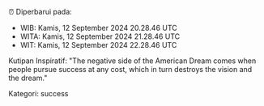⏰ Diperbarui pada:
- WIB: Kamis, 12 September 2024 20.28.46 UTC
- WITA: Kamis, 12 September 2024 21.28.46 UTC
- WIT: Kamis, 12 September 2024 22.28.46 UTC

Kutipan Inspiratif:
"The negative side of the American Dream comes when people pursue success at any cost, which in turn destroys the vision and the dream."


Kategori: success

